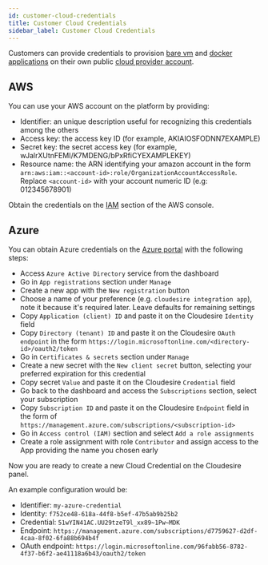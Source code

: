 ```yaml
---
id: customer-cloud-credentials
title: Customer Cloud Credentials
sidebar_label: Customer Cloud Credentials
---
```


Customers can provide credentials to provision [bare vm](vm.md) and [docker
applications](docker.md) on their own public [cloud provider
account](clouds.md).

## AWS

You can use your AWS account on the platform by providing:

* Identifier: an unique description useful for recognizing this credentials among
  the others
* Access key: the access key ID (for example, AKIAIOSFODNN7EXAMPLE)
* Secret key: the secret access key (for example,
  wJalrXUtnFEMI/K7MDENG/bPxRfiCYEXAMPLEKEY)
* Resource name: the ARN identifying your amazon account in the form `arn:aws:iam::<account-id>:role/OrganizationAccountAccessRole`. Replace `<account-id>` with your account numeric ID (e.g: 012345678901)

Obtain the credentials on the [IAM](https://console.aws.amazon.com/iam/home) section of the AWS console.

## Azure

You can obtain Azure credentials on the [Azure portal](https://portal.azure.com)
with the following steps:

* Access `Azure Active Directory` service from the dashboard
* Go in `App registrations` section under `Manage`
* Create a new app with the `New registration` button
* Choose a name of your preference (e.g. `cloudesire integration app`), note it
  because it's required later. Leave defaults for remaining settings
* Copy `Application (client) ID` and paste it on the Cloudesire `Identity` field
* Copy `Directory (tenant) ID` and paste it on the Cloudesire `OAuth endpoint`
  in the form `https://login.microsoftonline.com/<directory-id>/oauth2/token`
* Go in `Certificates & secrets` section under `Manage`
* Create a new secret with the `New client secret` button, selecting your
  preferred expiration for this credential
* Copy secret `Value` and paste it on the Cloudesire `Credential` field
* Go back to the dashboard and access the `Subscriptions` section, select your
  subscription
* Copy `Subscription ID` and paste it on the Cloudesire `Endpoint` field in the
  form of `https://management.azure.com/subscriptions/<subscription-id>`
* Go in `Access control (IAM)` section and select `Add a role assignments`
* Create a role assignment with role `Contributor` and assign access to the App
  providing the name you chosen early

Now you are ready to create a new Cloud Credential on the Cloudesire panel.

An example configuration would be:

* Identifier: `my-azure-credential`
* Identity: `f752ce48-618a-44f8-b5ef-47b5ab9b25b2`
* Credential: `51wYIN41AC.UU29tzeT9l_xx89~1Pw~MDK`
* Endpoint: `https://management.azure.com/subscriptions/d7759627-d2df-4caa-8f02-6fa88b694b4f`
* OAuth endpoint: `https://login.microsoftonline.com/96fabb56-8782-4f37-b6f2-ae41118a6b43/oauth2/token`
